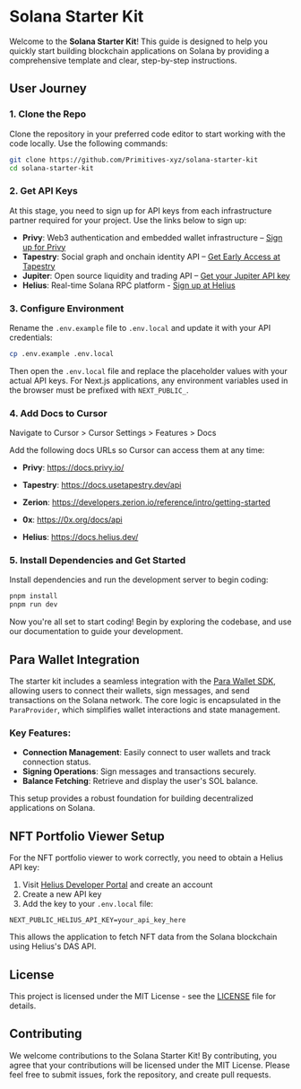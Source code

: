 # Solana Starter Kit

Welcome to the **Solana Starter Kit**! This guide is designed to help you quickly start building blockchain applications on Solana by providing a comprehensive template and clear, step-by-step instructions.

## User Journey

### 1. Clone the Repo

Clone the repository in your preferred code editor to start working with the code locally. Use the following commands:

```bash
git clone https://github.com/Primitives-xyz/solana-starter-kit
cd solana-starter-kit
```

### 2. Get API Keys

At this stage, you need to sign up for API keys from each infrastructure partner required for your project. Use the links below to sign up:

- **Privy**: Web3 authentication and embedded wallet infrastructure – <a href="https://dashboard.privy.io" target="_blank">Sign up for Privy</a>
- **Tapestry**: Social graph and onchain identity API – <a href="https://app.usetapestry.dev/" target="_blank">Get Early Access at Tapestry</a>
- **Jupiter**: Open source liquidity and trading API – <a href="https://portal.jup.ag" target="_blank">Get your Jupiter API key</a>
- **Helius**: Real-time Solana RPC platform - <a href="https://dashboard.helius.dev/" target="_blank">Sign up at Helius</a>

### 3. Configure Environment

Rename the `.env.example` file to `.env.local` and update it with your API credentials:

```bash
cp .env.example .env.local
```

Then open the `.env.local` file and replace the placeholder values with your actual API keys. For Next.js applications, any environment variables used in the browser must be prefixed with `NEXT_PUBLIC_`.

### 4. Add Docs to Cursor

Navigate to Cursor > Cursor Settings > Features > Docs

Add the following docs URLs so Cursor can access them at any time:

- **Privy**: https://docs.privy.io/

- **Tapestry**: https://docs.usetapestry.dev/api

- **Zerion**: https://developers.zerion.io/reference/intro/getting-started

- **0x**: https://0x.org/docs/api

- **Helius**: https://docs.helius.dev/

### 5. Install Dependencies and Get Started

Install dependencies and run the development server to begin coding:

```bash
pnpm install
pnpm run dev
```

Now you're all set to start coding! Begin by exploring the codebase, and use our documentation to guide your development.

## Para Wallet Integration

The starter kit includes a seamless integration with the [Para Wallet SDK](https://docs.getpara.de/), allowing users to connect their wallets, sign messages, and send transactions on the Solana network. The core logic is encapsulated in the `ParaProvider`, which simplifies wallet interactions and state management.

### Key Features:

- **Connection Management**: Easily connect to user wallets and track connection status.
- **Signing Operations**: Sign messages and transactions securely.
- **Balance Fetching**: Retrieve and display the user's SOL balance.

This setup provides a robust foundation for building decentralized applications on Solana.

## NFT Portfolio Viewer Setup

For the NFT portfolio viewer to work correctly, you need to obtain a Helius API key:

1. Visit [Helius Developer Portal](https://dev.helius.xyz/dashboard) and create an account
2. Create a new API key
3. Add the key to your `.env.local` file:

```
NEXT_PUBLIC_HELIUS_API_KEY=your_api_key_here
```

This allows the application to fetch NFT data from the Solana blockchain using Helius's DAS API.

## License

This project is licensed under the MIT License - see the [LICENSE](LICENSE) file for details.

## Contributing

We welcome contributions to the Solana Starter Kit! By contributing, you agree that your contributions will be licensed under the MIT License. Please feel free to submit issues, fork the repository, and create pull requests.
